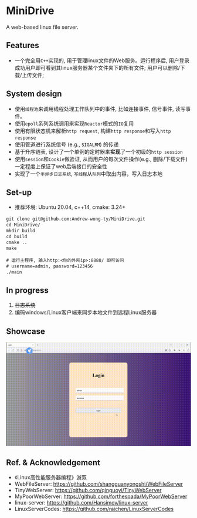 # MiniDrive
A web-based linux file server.

## Features
- 一个完全用`C++`实现的, 用于管理linux文件的Web服务。运行程序后, 用户登录成功用户即可看到其linux服务器某个文件夹下的所有文件; 用户可以删除/下载/上传文件;
## System design
- 使用`线程池`来调用线程处理工作队列中的事件, 比如连接事件, 信号事件, 读写事件。
- 使用`epoll`系列系统调用来实现`Reactor`模式的`IO`复用
- 使用有限状态机来解析`http request`, 构建`http response`和写入`http response`
- 使用管道进行系统信号 (e.g., `SIGALRM`) 的传递
- 基于升序链表, 设计了一个单例的定时器来**实现**了一个初级的`http session`
- 使用`session`和`Cookie`做验证, 从而用户的每次文件操作(e.g., 删除/下载文件) 一定程度上保证了web后端接口的安全性
- 实现了一个`半异步日志系统`, `写线程`从`队列`中取出内容，写入日志本地

## Set-up
- 推荐环境: Ubuntu 20.04, c++14, cmake: 3.24+
```shell
git clone git@github.com:Andrew-wong-ty/MiniDrive.git
cd MiniDrive/
mkdir build
cd build
cmake ..
make

# 运行主程序, 输入http:<你的外网ip>:8888/ 即可访问
# username=admin, password=123456
./main  
```

## In progress

1. ~~日志系统~~
2. 编码windows/Linux客户端来同步本地文件到远程Linux服务器

## Showcase

![](./utils/video.gif)

## Ref. & Acknowledgement
- 《Linux高性能服务器编程》游双
- WebFileServer: https://github.com/shangguanyongshi/WebFileServer
- TinyWebServer: https://github.com/qinguoyi/TinyWebServer
- MyPoorWebServer: https://github.com/forthespada/MyPoorWebServer
- linux-server: https://github.com/Hansimov/linux-server
- LinuxServerCodes: https://github.com/raichen/LinuxServerCodes